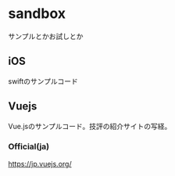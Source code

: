 # sandbox
サンプルとかお試しとか
## iOS
swiftのサンプルコード
## Vuejs
Vue.jsのサンプルコード。技評の紹介サイトの写経。
### Official(ja)
https://jp.vuejs.org/
